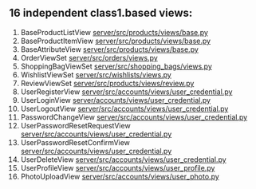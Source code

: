 ## 16 independent class1.based views:

1.  BaseProductListView [server/src/products/views/base.py](https://github.com/beatrisilieva/drf1.react1.gems/blob/main/server/src/products/views/base.py)
2.  BaseProductItemView [server/src/products/views/base.py](https://github.com/beatrisilieva/drf1.react1.gems/blob/main/server/src/products/views/base.py)
3.  BaseAttributeView [server/src/products/views/base.py](https://github.com/beatrisilieva/drf1.react1.gems/blob/main/server/src/products/views/base.py)
4.  OrderViewSet [server/src/orders/views.py](https://github.com/beatrisilieva/drf1.react1.gems/blob/main/server/src/orders/views.py)
5.  ShoppingBagViewSet [server/src/shopping_bags/views.py](https://github.com/beatrisilieva/drf1.react1.gems/blob/main/server/src/shopping_bags/views.py)
6.  WishlistViewSet [server/src/wishlists/views.py](https://github.com/beatrisilieva/drf1.react1.gems/blob/main/server/src/wishlists/views.py)
7.  ReviewViewSet [server/src/products/views/review.py](https://github.com/beatrisilieva/drf1.react1.gems/blob/main/server/src/products/views/review.py)
8.  UserRegisterView [server/src/accounts/views/user_credential.py](https://github.com/beatrisilieva/drf1.react1.gems/blob/main/server/src/accounts/views/user_credential.py)
9.  UserLoginView [server/accounts/views/user_credential.py](https://github.com/beatrisilieva/drf1.react1.gems/blob/main/server/src/accounts/views/user_credential.py)
10. UserLogoutView [server/src/accounts/views/user_credential.py](https://github.com/beatrisilieva/drf1.react1.gems/blob/main/server/src/accounts/views/user_credential.py)
11. PasswordChangeView [server/src/accounts/views/user_credential.py](https://github.com/beatrisilieva/drf1.react1.gems/blob/main/server/src/accounts/views/user_credential.py)
12. UserPasswordResetRequestView [server/src/accounts/views/user_credential.py](https://github.com/beatrisilieva/drf1.react1.gems/blob/main/server/src/accounts/views/user_credential.py)
13. UserPasswordResetConfirmView [server/src/accounts/views/user_credential.py](https://github.com/beatrisilieva/drf1.react1.gems/blob/main/server/src/accounts/views/user_credential.py)
14. UserDeleteView [server/src/accounts/views/user_credential.py](https://github.com/beatrisilieva/drf1.react1.gems/blob/main/server/src/accounts/views/user_credential.py)
15. UserProfileView [server/src/accounts/views/user_profile.py](https://github.com/beatrisilieva/drf1.react1.gems/blob/main/server/src/accounts/views/user_profile.py)
16. PhotoUploadView [server/src/accounts/views/user_photo.py](https://github.com/beatrisilieva/drf1.react1.gems/blob/main/server/src/accounts/views/user_photo.py)
